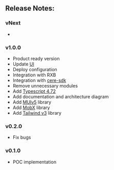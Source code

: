 ## Release Notes:

### vNext

-

### v1.0.0

- Product ready version
- Update [UI](https://www.figma.com/file/RPVqtcGiw2QJanXeKVBszP/QR-Scanner?node-id=0%3A1&mode=dev)
- Deploy configuration
- Integration with RXB
- Integration with [cere-sdk](https://github.com/cere-io/sdk-js)
- Remove unnecessary modules
- Add [Typescript 4.72](https://www.typescriptlang.org/docs/handbook/release-notes/typescript-4-7.html)
- Add documentation and architecture diagram
- Add [MUIv5](https://mui.com) library
- Add [MobX](https://mobx.js.org) library
- Add [Tailwind v3](https://tailwindcss.com) library

### v0.2.0

- Fix bugs

### v0.1.0

- POC implementation

